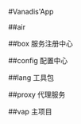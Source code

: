 
#Vanadis'App

##air

##box       服务注册中心

##config    配置中心

##lang      工具包

##proxy     代理服务

##vap       主项目

   